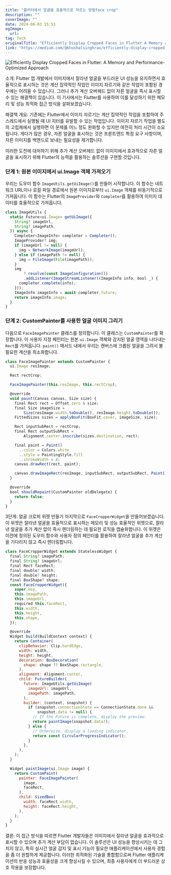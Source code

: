 ```yaml
---
title: "플러터에서 얼굴을 효율적으로 자르는 방법face crop"
description: ""
coverImage: ""
date: 2024-08-03 15:53
ogImage: 
  url: 
tag: Tech
originalTitle: "Efficiently Display Cropped Faces in Flutter A Memory and Performance Optimized Approach"
link: "https://medium.com/@khushalsinghrao/efficiently-display-cropped-faces-in-flutter-a-memory-and-performance-optimized-approach-e06fca60957d"
---
```




![Efficiently Display Cropped Faces in Flutter: A Memory and Performance-Optimized Approach](/assets/img/EfficientlyDisplayCroppedFacesinFlutterAMemoryandPerformanceOptimizedApproach_0.png)

소개:
Flutter 앱 개발에서 이미지에서 잘라낸 얼굴을 부드러운 UI 성능을 유지하면서 효율적으로 표시하는 것은 계산 집약적인 작업인 이미지 자르기와 같은 작업이 포함된 경우에는 어려울 수 있습니다. 그러나 추가 계산 오버헤드 없이 자른 얼굴을 즉시 표시할 수 있는 해결책이 있습니다. 이 기사에서는 Flutter를 사용하여 이를 달성하기 위한 메모리 및 성능 최적화 접근 방식을 살펴보겠습니다.

해결책 개요:
기존에는 Flutter에서 이미지 자르기는 계산 집약적인 작업을 포함하여 주 스레드에서 실행될 때 UI 지터를 유발할 수 있는 작업입니다. 이미지 자르기 작업을 별도의 고립체에서 실행하면 이 문제를 어느 정도 완화할 수 있지만 여전히 처리 시간이 소요됩니다. 게다가 많은 경우, 자른 얼굴을 표시하는 것은 프론트엔드 특정 요구 사항이며, 자른 이미지를 백엔드로 보내는 필요성을 제거합니다.

이러한 도전에 대처하기 위해 추가 계산 오버헤드 없이 이미지에서 효과적으로 자른 얼굴을 표시하기 위해 Flutter의 능력을 활용하는 솔루션을 구현할 것입니다.

<div class="content-ad"></div>

### 단계 1: 원본 이미지에서 ui.Image 객체 가져오기

우리는 도우미 함수 `ImageUtils.getUiImage()`를 만들어 시작합니다. 이 함수는 네트워크 URL이나 로컬 파일 경로에서 원본 이미지로부터 `ui.Image` 객체를 비동기적으로 가져옵니다. 이 함수는 Flutter의 `ImageProvider`와 `Completer`를 활용하여 이미지 데이터를 효율적으로 가져옵니다.

```js
class ImageUtils {
  static Future<ui.Image> getUiImage({
    String? imageUrl,
    String? imagePath,
  }) async {
    Completer<ImageInfo> completer = Completer();
    ImageProvider? img;
    if (imageUrl != null) {
      img = NetworkImage(imageUrl);
    } else if (imagePath != null) {
      img = FileImage(File(imagePath));
    }
    img
        ?.resolve(const ImageConfiguration())
        .addListener(ImageStreamListener((ImageInfo info, bool _) {
      completer.complete(info);
    }));
    ImageInfo imageInfo = await completer.future;
    return imageInfo.image;
  }
}
```

### 단계 2: CustomPainter를 사용한 얼굴 이미지 그리기

다음으로 `FaceImagePainter` 클래스를 정의합니다. 이 클래스는 `CustomPainter`를 확장합니다. 이 사용자 지정 페인터는 원본 `ui.Image` 객체와 감지된 얼굴 영역을 나타내는 `Rect`를 가져옵니다. `paint()` 메서드 내에서 우리는 캔버스에 크롭된 얼굴을 그려서 불필요한 계산을 최소화합니다.

```js
class FaceImagePainter extends CustomPainter {
  ui.Image resImage;

  Rect rectCrop;

  FaceImagePainter(this.resImage, this.rectCrop);

  @override
  void paint(Canvas canvas, Size size) {
    final Rect rect = Offset.zero & size;
    final Size imageSize =
        Size(resImage.width.toDouble(), resImage.height.toDouble());
    FittedSizes sizes = applyBoxFit(BoxFit.cover, imageSize, size);

    Rect inputSubRect = rectCrop;
    final Rect outputSubRect =
        Alignment.center.inscribe(sizes.destination, rect);

    final paint = Paint()
      ..color = Colors.white
      ..style = PaintingStyle.fill
      ..strokeWidth = 4;
    canvas.drawRect(rect, paint);

    canvas.drawImageRect(resImage, inputSubRect, outputSubRect, Paint());
  }

  @override
  bool shouldRepaint(CustomPainter oldDelegate) {
    return false;
  }
}
```

<div class="content-ad"></div>

3단계: 얼굴 크로퍼 위젯 만들기
마지막으로 `FaceCropperWidget`을 만들어보겠습니다. 이 위젯은 잘라낸 얼굴을 효율적으로 표시하는 메모리 및 성능 효율적인 위젯으로, 잘라낸 얼굴을 추가 계산 없이 즉시 렌더링하는 데 필요한 로직을 캡슐화합니다. 이 위젯은 이전에 정의된 도우미 함수와 사용자 정의 페인터를 활용하여 잘라낸 얼굴을 추가 계산을 기다리지 않고 즉시 렌더링합니다.

```js
class FaceCropperWidget extends StatelessWidget {
  final String? imagePath;
  final String? imageUrl;
  final Rect faceRect;
  final double? width;
  final double? height;
  final BoxShape? shape;
  const FaceCropperWidget({
    super.key,
    this.imagePath,
    this.imageUrl,
    required this.faceRect,
    this.width,
    this.height,
    this.shape,
  });

  @override
  Widget build(BuildContext context) {
    return Container(
      clipBehavior: Clip.hardEdge,
      width: width,
      height: height,
      decoration: BoxDecoration(
        shape: shape ?? BoxShape.rectangle,
      ),
      alignment: Alignment.center,
      child: FutureBuilder(
        future: ImageUtils.getUiImage(
          imageUrl: imageUrl,
          imagePath: imagePath,
        ),
        builder: (context, snapshot) {
          if (snapshot.connectionState == ConnectionState.done &&
              snapshot.data != null) {
            // If the Future is complete, display the preview.
            return paintImage(snapshot.data!);
          } else {
            // Otherwise, display a loading indicator.
            return const CircularProgressIndicator();
          }
        },
      ),
    );
  }

  Widget paintImage(ui.Image image) {
    return CustomPaint(
      painter: FaceImagePainter(
        image,
        faceRect,
      ),
      child: SizedBox(
        width: faceRect.width,
        height: faceRect.height,
      ),
    );
  }
}
```

결론:
이 접근 방식을 따르면 Flutter 개발자들은 이미지에서 잘라낸 얼굴을 효과적으로 표시할 수 있으며 추가 계산 부담이 없습니다. 이 솔루션은 UI 성능을 향상시키는 데 그치지 않고, 특히 실시간 얼굴 감지 및 표시 기능이 필요한 애플리케이션에서 사용자 경험을 좀 더 원할하게 제공합니다. 이러한 최적화된 기술을 통합함으로써 Flutter 애플리케이션의 반응 성능과 효율성을 크게 향상시킬 수 있으며, 최종 사용자에게 더 부드러운 상호 작용을 보장합니다.
